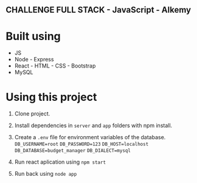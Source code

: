 ## CHALLENGE FULL STACK - JavaScript - Alkemy

# Built using
* JS
* Node - Express
* React - HTML - CSS - Bootstrap
* MySQL

# Using this project
1. Clone project.
2. Install dependencies in `server` and `app` folders with npm install. 
3. Create a `.env` file for environment variables of the database.
  `DB_USERNAME=root`
  `DB_PASSWORD=123`
  `DB_HOST=localhost`
  `DB_DATABASE=budget_manager`
  `DB_DIALECT=mysql`
  
4. Run react aplication using `npm start`
5. Run back using `node app`
